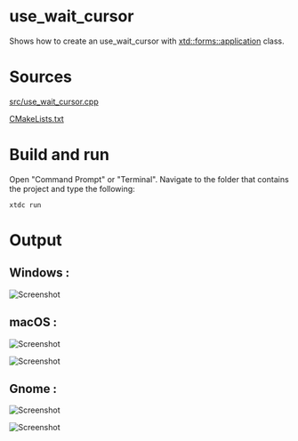 # use_wait_cursor

Shows how to create an use_wait_cursor with  [xtd::forms::application](../../../src/xtd_forms/include/xtd/forms/application.hpp) class.

# Sources

[src/use_wait_cursor.cpp](src/use_wait_cursor.cpp)

[CMakeLists.txt](CMakeLists.txt)

# Build and run

Open "Command Prompt" or "Terminal". Navigate to the folder that contains the project and type the following:

```shell
xtdc run
```

# Output

## Windows :

![Screenshot](../../../docs/pictures/examples/use_wait_cursor_w.png)

## macOS :

![Screenshot](../../../docs/pictures/examples/use_wait_cursor_m.png)

![Screenshot](../../../docs/pictures/examples/use_wait_cursor_md.png)

## Gnome :

![Screenshot](../../../docs/pictures/examples/use_wait_cursor_g.png)

![Screenshot](../../../docs/pictures/examples/use_wait_cursor_gd.png)
